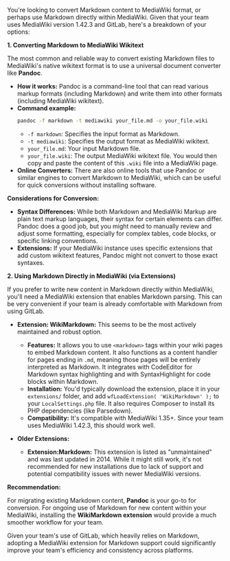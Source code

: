 You're looking to convert Markdown content to MediaWiki format, or perhaps use Markdown directly within MediaWiki. Given that your team uses MediaWiki version 1.42.3 and GitLab, here's a breakdown of your options:

**1. Converting Markdown to MediaWiki Wikitext**

The most common and reliable way to convert existing Markdown files to MediaWiki's native wikitext format is to use a universal document converter like **Pandoc**.

  * **How it works:** Pandoc is a command-line tool that can read various markup formats (including Markdown) and write them into other formats (including MediaWiki wikitext).
  * **Command example:**
    ```bash
    pandoc -f markdown -t mediawiki your_file.md -o your_file.wiki
    ```
      * `-f markdown`: Specifies the input format as Markdown.
      * `-t mediawiki`: Specifies the output format as MediaWiki wikitext.
      * `your_file.md`: Your input Markdown file.
      * `your_file.wiki`: The output MediaWiki wikitext file. You would then copy and paste the content of this `.wiki` file into a MediaWiki page.
  * **Online Converters:** There are also online tools that use Pandoc or similar engines to convert Markdown to MediaWiki, which can be useful for quick conversions without installing software.

**Considerations for Conversion:**

  * **Syntax Differences:** While both Markdown and MediaWiki Markup are plain text markup languages, their syntax for certain elements can differ. Pandoc does a good job, but you might need to manually review and adjust some formatting, especially for complex tables, code blocks, or specific linking conventions.
  * **Extensions:** If your MediaWiki instance uses specific extensions that add custom wikitext features, Pandoc might not convert to those exact syntaxes.

**2. Using Markdown Directly in MediaWiki (via Extensions)**

If you prefer to write new content in Markdown directly within MediaWiki, you'll need a MediaWiki extension that enables Markdown parsing. This can be very convenient if your team is already comfortable with Markdown from using GitLab.

  * **Extension: WikiMarkdown:** This seems to be the most actively maintained and robust option.

      * **Features:** It allows you to use `<markdown>` tags within your wiki pages to embed Markdown content. It also functions as a content handler for pages ending in `.md`, meaning those pages will be entirely interpreted as Markdown. It integrates with CodeEditor for Markdown syntax highlighting and with SyntaxHighlight for code blocks within Markdown.
      * **Installation:** You'd typically download the extension, place it in your `extensions/` folder, and add `wfLoadExtension( 'WikiMarkdown' );` to your `LocalSettings.php` file. It also requires Composer to install its PHP dependencies (like Parsedown).
      * **Compatibility:** It's compatible with MediaWiki 1.35+. Since your team uses MediaWiki 1.42.3, this should work well.

  * **Older Extensions:**

      * **Extension:Markdown:** This extension is listed as "unmaintained" and was last updated in 2014. While it might still work, it's not recommended for new installations due to lack of support and potential compatibility issues with newer MediaWiki versions.

**Recommendation:**

For migrating existing Markdown content, **Pandoc** is your go-to for conversion. For ongoing use of Markdown for new content within your MediaWiki, installing the **WikiMarkdown extension** would provide a much smoother workflow for your team.

Given your team's use of GitLab, which heavily relies on Markdown, adopting a MediaWiki extension for Markdown support could significantly improve your team's efficiency and consistency across platforms.